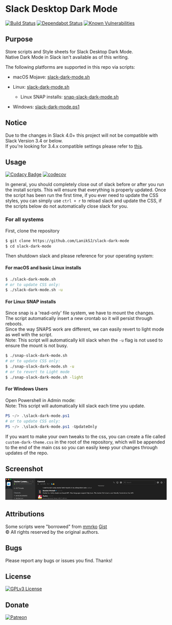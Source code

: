 # Slack Desktop Dark Mode
[![Build Status](https://travis-ci.com/LanikSJ/slack-dark-mode.svg?branch=master)](https://travis-ci.com/LanikSJ/slack-dark-mode)
[![Dependabot Status](https://api.dependabot.com/badges/status?host=github&repo=LanikSJ/slack-dark-mode)](https://dependabot.com)
[![Known Vulnerabilities](https://snyk.io/test/github/laniksj/slack-dark-mode/badge.svg?targetFile=/docs/Gemfile.lock)](https://snyk.io/test/github/laniksj/slack-dark-mode?targetFile=/docs/Gemfile.lock)

## Purpose
Store scripts and Style sheets for Slack Desktop Dark Mode.\
Native Dark Mode in Slack isn't available as of this writing.

The following platforms are supported in this repo via scripts:
  * macOS Mojave: [slack-dark-mode.sh](slack-dark-mode.sh)
  
  * Linux: [slack-dark-mode.sh](slack-dark-mode.sh)
    * Linux SNAP installs: [snap-slack-dark-mode.sh](snap-slack-dark-mode.sh)
    
  * Windows: [slack-dark-mode.ps1](slack-dark-mode.ps1)

## Notice
Due to the changes in Slack 4.0+ this project will not be compatible with Slack Version 3.4 or below.\
If you're looking for 3.4.x compatible settings please refer to [this](https://github.com/LanikSJ/slack-dark-mode/tree/466ff22d5b606b6d5b2edeff54f4cd7a3bafc39c).

## Usage
[![Codacy Badge](https://api.codacy.com/project/badge/Grade/e88f5c76dfdf418e9c2571943437ae23)](https://www.codacy.com/app/Lanik/slack-dark-mode?utm_source=github.com&amp;utm_medium=referral&amp;utm_content=LanikSJ/slack-dark-mode&amp;utm_campaign=Badge_Grade)
[![codecov](https://codecov.io/gh/LanikSJ/slack-dark-mode/branch/master/graph/badge.svg)](https://codecov.io/gh/LanikSJ/slack-dark-mode)

In general, you should completely close out of slack before or after you run the install scripts. This will ensure that everything is properly updated. Once the script has been run the first time, if you ever need to update the CSS styles, you can simply use `ctrl + r` to reload slack and update the CSS, if the scripts below do not automatically close slack for you.

### For all systems
First, clone the repository
```bash
$ git clone https://github.com/LanikSJ/slack-dark-mode 
$ cd slack-dark-mode
```
Then shutdown slack and please reference for your operating system:
#### For macOS and basic Linux installs
```bash
$ ./slack-dark-mode.sh
# or to update CSS only:
$ ./slack-dark-mode.sh -u
```
#### For Linux SNAP installs
Since snap is a 'read-only' file system, we have to mount the changes.\
The script automatically insert a new crontab so it will persist through reboots.\
Since the way SNAPS work are different, we can easily revert to light mode as well with the script.\
Note: This script will automatically kill slack when the `-u` flag is not used to ensure the mount is not busy.
```bash
$ ./snap-slack-dark-mode.sh
# or to update CSS only:
$ ./snap-slack-dark-mode.sh -u
# or to revert to Light mode
$ ./snap-slack-dark-mode.sh -light
```

#### For Windows Users
Open Powershell in Admin mode:\
Note: This script will automatically kill slack each time you update.
```powershell
PS ~/> .\slack-dark-mode.ps1
# or to update CSS only:
PS ~/> .\slack-dark-mode.ps1 -UpdateOnly
```
If you want to make your own tweaks to the css, you can create a file called `custom-dark-theme.css` in the root of the repository, which will be appended to the end of the main css so you can easily keep your changes through updates of the repo.

## Screenshot
![Screenshot](https://github.com/LanikSJ/slack-dark-mode/raw/master/images/screenshot.png "Screenshot")

## Attributions
Some scripts were "borrowed" from [mmrko](https://gist.github.com/mmrko) [Gist](https://gist.github.com/mmrko/9b0e65f6bcc1fca57089c32c2228aa39)\
©️ All rights reserved by the original authors.

## Bugs
Please report any bugs or issues you find. Thanks!

## License
[![GPLv3 License](https://img.shields.io/badge/License-GPLv3-blue.svg)](http://perso.crans.org/besson/LICENSE.html)

## Donate
[![Patreon](https://img.shields.io/badge/patreon-donate-red.svg)](https://www.patreon.com/laniksj/overview)

